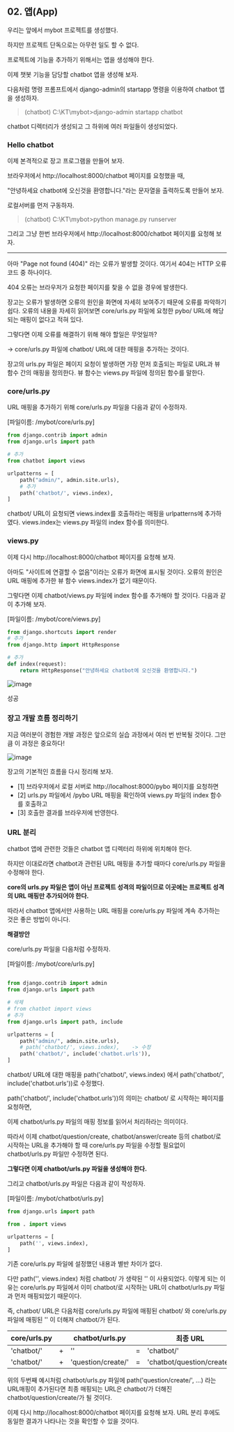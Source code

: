## 02. 앱(App)

우리는 앞에서 mybot 프로젝트를 생성했다. 

하지만 프로젝트 단독으로는 아무런 일도 할 수 없다. 

프로젝트에 기능을 추가하기 위해서는 앱을 생성해야 한다. 

이제 챗봇 기능을 담당할 chatbot 앱을 생성해 보자.

다음처럼 명령 프롬프트에서 django-admin의 startapp 명령을 이용하여 chatbot 앱을 생성하자.

> (chatbot) C:\KT\mybot>django-admin startapp chatbot

chatbot 디렉터리가 생성되고 그 하위에 여러 파일들이 생성되었다.


### Hello chatbot
이제 본격적으로 장고 프로그램을 만들어 보자.

브라우저에서 http://localhost:8000/chatbot 페이지를 요청했을 때, 

"안녕하세요 chatbot에 오신것을 환영합니다."라는 문자열을 출력하도록 만들어 보자.

로컬서버를 먼저 구동하자.

> (chatbot) C:\KT\mybot>python manage.py runserver

그리고 그냥 한번 브라우저에서 http://localhost:8000/chatbot 페이지를 요청해 보자.

------------------

아마  "Page not found (404)" 라는 오류가 발생할 것이다. 여기서 404는 HTTP 오류코드 중 하나이다.

404 오류는 브라우저가 요청한 페이지를 찾을 수 없을 경우에 발생한다.

장고는 오류가 발생하면 오류의 원인을 화면에 자세히 보여주기 때문에 오류를 파악하기 쉽다. 오류의 내용을 자세히 읽어보면 core/urls.py 파일에 요청한 pybo/ URL에 해당되는 매핑이 없다고 적혀 있다.

그렇다면 이제 오류를 해결하기 위해 해야 할일은 무엇일까? 

-> core/urls.py 파일에 chatbot/ URL에 대한 매핑을 추가하는 것이다. 

장고의 urls.py 파일은 페이지 요청이 발생하면 가장 먼저 호출되는 파일로 URL과 뷰 함수 간의 매핑을 정의한다. 뷰 함수는 views.py 파일에 정의된 함수를 말한다.

### core/urls.py

URL 매핑을 추가하기 위해 core/urls.py 파일을 다음과 같이 수정하자.

[파일이름: /mybot/core/urls.py]

```python
from django.contrib import admin
from django.urls import path

# 추가 
from chatbot import views

urlpatterns = [
    path("admin/", admin.site.urls),
    # 추가
    path('chatbot/', views.index),                 
]
```

chatbot/ URL이 요청되면 views.index를 호출하라는 매핑을 urlpatterns에 추가하였다. views.index는 views.py 파일의 index 함수를 의미한다.

### views.py

이제 다시 http://localhost:8000/chatbot 페이지를 요청해 보자. 

아마도 "사이트에 연결할 수 없음"이라는 오류가 화면에 표시될 것이다. 오류의 원인은 URL 매핑에 추가한 뷰 함수 views.index가 없기 때문이다.

그렇다면 이제 chatbot/views.py 파일에 index 함수를 추가해야 할 것이다. 다음과 같이 추가해 보자.

[파일이름: /mybot/core/views.py]

```python
from django.shortcuts import render
# 추가
from django.http import HttpResponse

# 추가
def index(request):
    return HttpResponse("안녕하세요 chatbot에 오신것을 환영합니다.")
```

![image](https://github.com/khw11044/llm_rag_start_note/assets/51473705/2b2542bd-1d12-49f0-bfed-3bda0c1bd4d4)

성공 

### 장고 개발 흐름 정리하기

지금 여러분이 경험한 개발 과정은 앞으로의 실습 과정에서 여러 번 반복될 것이다. 그만큼 이 과정은 중요하다!

![image](https://github.com/khw11044/llm_rag_start_note/assets/51473705/187d9b82-f97b-4cf4-8ad9-718b08bac1da)

장고의 기본적인 흐름을 다시 정리해 보자.

- [1] 브라우저에서 로컬 서버로 http://localhost:8000/pybo 페이지를 요청하면
- [2] urls.py 파일에서 /pybo URL 매핑을 확인하여 views.py 파일의 index 함수를 호출하고
- [3] 호출한 결과를 브라우저에 반영한다.

### URL 분리

chatbot 앱에 관련한 것들은 chatbot 앱 디렉터리 하위에 위치해야 한다. 

하지만 이대로라면 chatbot과 관련된 URL 매핑을 추가할 때마다 core/urls.py 파일을 수정해야 한다. 

__core의 urls.py 파일은 앱이 아닌 프로젝트 성격의 파일이므로 이곳에는 프로젝트 성격의 URL 매핑만 추가되어야 한다.__

따라서 chatbot 앱에서만 사용하는 URL 매핑을 core/urls.py 파일에 계속 추가하는 것은 좋은 방법이 아니다.

__해결방안__

core/urls.py 파일을 다음처럼 수정하자.

[파일이름: /mybot/core/urls.py]


```python

from django.contrib import admin
from django.urls import path

# 삭제  
# from chatbot import views
# 추가
from django.urls import path, include

urlpatterns = [
    path("admin/", admin.site.urls),
    # path('chatbot/', views.index),    -> 수정      
    path('chatbot/', include('chatbot.urls')),         
]

```

chatbot/ URL에 대한 매핑을 path('chatbot/', views.index) 에서 path('chatbot/', include('chatbot.urls'))로 수정했다.

path('chatbot/', include('chatbot.urls'))의 의미는 chatbot/ 로 시작하는 페이지를 요청하면,

이제 chatbot/urls.py 파일의 매핑 정보를 읽어서 처리하라는 의미이다. 


따라서 이제 chatbot/question/create, chatbot/answer/create 등의 chatbot/로 시작하는 URL을 추가해야 할 때 core/urls.py 파일을 수정할 필요없이 chatbot/urls.py 파일만 수정하면 된다.

__그렇다면 이제 chatbot/urls.py 파일을 생성해야 한다.__

그리고 chatbot/urls.py 파일은 다음과 같이 작성하자.

[파일이름: /mybot/chatbot/urls.py]

```python
from django.urls import path

from . import views

urlpatterns = [
    path('', views.index),
]

```

기존 core/urls.py 파일에 설정했던 내용과 별반 차이가 없다.

다만 path('', views.index) 처럼 chatbot/ 가 생략된 '' 이 사용되었다. 이렇게 되는 이유는 core/urls.py 파일에서 이미 chatbot/로 시작하는 URL이 chatbot/urls.py 파일과 먼저 매핑되었기 때문이다.

즉, chatbot/ URL은 다음처럼 core/urls.py 파일에 매핑된 chatbot/ 와 core/urls.py 파일에 매핑된 '' 이 더해져 chatbot/가 된다.

| core/urls.py | | chatbot/urls.py | | 최종 URL |
|--------------|---|---------------|---| ------ |
| 'chatbot/' | + | '' | = | 'chatbot/' |
| 'chatbot/' | + | 'question/create/' | = | 'chatbot/question/create/' |

위의 두번째 예시처럼 chatbot/urls.py 파일에 path('question/create/', ...) 라는 URL매핑이 추가된다면 최종 매핑되는 URL은 chatbot/가 더해진 chatbot/question/create/가 될 것이다.

이제 다시 http://localhost:8000/chatbot 페이지를 요청해 보자. URL 분리 후에도 동일한 결과가 나타나는 것을 확인할 수 있을 것이다.